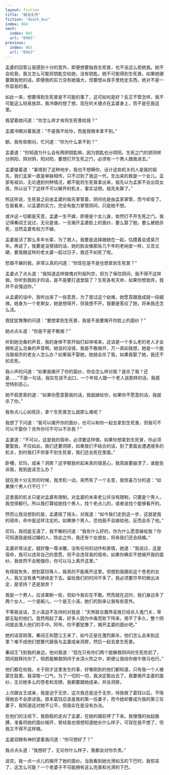 ```yaml
---
layout: fiction
title: "被迫无奈"
fiction: "death_bus"
index: 964
next:
  index: 965
  url: "0965"
previous:
  index: 963
  url: "0963"
---
```

孟婆的回答让我感到十分的意外，即便想要独吞生死普，也不该这么拒绝我。她不会给我，我又怎么可能将钥匙交给她，没有钥匙，她不可能得到生死普。如果她硬要跟我抢的话，即便我的实力没有她强大，但要想从我手里抢走东西，绝对不是一件容易的事。

如此一来，想要得到生死普是不可能的事了，这可如何是好？反正不管怎样，我不可能这么轻易放弃。我冷静的想了想，现在的关键点在孟婆身上，而不是在我这里。

我望着她问道：“你怎么样才肯将生死普给我？”

孟婆冷眼对着我道：“不是我不给你，而是我根本拿不到。”

额，我有些郁闷，忙问道：“你为什么拿不到？”

孟婆道：“你知道为什么会有两把钥匙嘛，因为钥匙也分阴阳，生死之门的锁同样分阴阳，阴对阴，阳对阳，要想打开生死之门，必须有一个男人跟我进去。”

孟婆接着道：“事情到了这种地步，我也不想瞒你，设计这些机关的人是我的祖先，我们孟家一直是单脉相传，只不过到了我这一代，生出来的我是一个女儿。孟家有祖训，无论遇到何种情况，都不能将生死普拿出来，祖先以为孟家不会出现女孩，所以设下了这样不可以解开的机关，事实证明，祖先失算了。”

照这样说，生死普之前由孟婆的祖先掌管着，阴间也是由孟家掌管，而今却变了。在我看来，以孟婆的实力，完全有能力掌管阴间，只是她不想。

或许这一切都是天意，孟婆一生不嫁，即便是个女儿身，依然打不开生死之门。我记得秦阎王说过，无论是谁，一旦揭开孟婆脸上的面纱，要么娶了她，要么被她杀死，当然孟婆有权力不嫁。

孟婆是活了那么多年长辈，为了救人，我要是选择跟她在一起，估摸着会遗臭万年。再说了，我要是没猜错的话，她的脸会像那些几千年的老树皮一样，又丑又硬，要我跟这样的老太婆一起过日子，我还不如死了呢。

愁眉不展的我，非常认真的问道：“你现在是不是也想拿到生死普？”

孟婆点了点头道：“我知道这样做愧对列祖列宗，但为了保住阴间，我不得不这样做。你听到我刚才的话，是不是要打退堂鼓了？生死各有天命，如果你想放弃，我并不会强迫你。”

从孟婆的话中，我听出来了一些意思，为了度过这个劫难，她愿意跟我成就一段姻缘。她身为一个老剩女，她是想得开，但我想不开，我要是答应了她，将来我还怎么活。

我犹犹豫豫的问道：“要想拿到生死普，我是不是要揭开你脸上的面纱？”

她点点头道：“你是不是不敢揭？”

听到她沧桑的声音，我的身体不禁开始打起哆嗦来，这该是一个多么老的老人才会拥有这么沧桑的声音啊。她说的没错，我是不敢揭开，万一真如我想，她是一个能当我祖宗的老女人怎么办？如果我不娶她，她就会杀了我，如果我娶了她，我还不如去死。

我小声的问道：“如果我揭开了你的面纱，你会怎么样对我？是杀了我？还是……”下面一句话，我实在说不出口，一个年轻人跟一个老人说那样的话，我感觉特别恶心。

她不假思索的道：“如果你愿意娶我的话，我就嫁给你，如果你不愿意的话，我就杀了你。”

我有点儿心如死灰，拿个生死普怎么就那么难呢？

我想了下问道：“我可以揭开你的面纱，也可以和你一起去拿到生死普，但我可不可以不娶你？另外你可不可以不杀我？”

孟婆道：“不可以，这是我的宿命，必须要这样做。如果你想拿到生死普，你必须要娶我，不仅如此，我们还要洞房，如果我们不结合的话，到了里面会遭遇很多的机关，到时我们不但拿不到生死普，我们还会死在里面。”

卧槽，尼玛，成亲？洞房？这字眼我听起来真的很恶心，我简直要崩溃了，谁能告诉我，我到底该怎么办？

就在我十分无奈的时候，我灵机一动，突然有了一个主意，我惊喜万分的道：“如果换个男人行不行？”

这里面的机关只是对孟婆有限制，对孟婆的未来老公并没有限制，只要是个男人，我觉得都行。所以我打算给她找个男人，找个老点儿的，或者说找个能够看开的。

然而让我没想到的是，孟婆摇了摇头，对我道：“如今我们走到这一步，这就是我的宿命，命中是这样注定的，如果换个男人，恐怕我不会嫁给他，反而会杀了他。”

尼玛，我彻底无语了，我不解的问道：“我有什么好的，你为什么愿意嫁给我？你可知道我是结过婚的人，除此之外，我还有个女朋友，将来我们还会结婚。”

孟婆非常淡定，就好像一尊冰雕，没有任何的动作和表情，她道：“我说过，这是宿命，我可以违背自己的意愿，但不会违背我的宿命。如果你确实不想揭开我的面纱，我依然不会勉强你，你可以马上离开这里。”

有得就有失，想到葛钰等人，我真的不能离开这里。但想到我跟前这个苍老的女人，我又没有勇气继续走下去。留给我们的时间不多了，我必须要尽早的做出决定，是坚持？还是放弃？

我是一个男人，应该果断一些，但如今我实在不敢。然而就在这时，我们身边多了两个女人，一个是婉儿，一个是王小溪，她们的到来让我有些意外。

不等我说话，王小溪迫不及待的对我道：“天煞联合魔界巫族已经杀入鬼门关，卑鄙无耻的他们，竟然用起了毒，好多人因为中毒而败下阵来，用不了多久，整个阴间就会落入他们的手中。阿布，你不要犹豫了，揭开孟婆的面纱吧。”

她的话音刚落，秦阎王和楚江王来了，如今正是在激烈厮杀，他们怎么会来到这里？难不成他们想要代替我与孟婆成亲洞房，然后一起去拿生死普。

秦阎王飞到我的身边，他对我道：“现在只有你们两个能解救阴间的生死危机了，阴间就拜托你了，倘若能解救阴间于水深火热之中，即便让我给你做牛做马也行。”

他们都在劝我，关于刚才这里发生的事，好像刚到的他们都知道，只有我一个人被蒙在鼓里。我深吸一口气，为了一切的一切，我决定豁出去了，我要揭开孟婆的面纱，无论她多么的苍老和丑陋，我都要跟她成亲，并且洞房。

上次跟女王成亲，我是迫于无奈，这次我还是迫于无奈，待我救了葛钰以后，不晓得她会不会原谅我。原本葛钰应该是我的第一任妻子，而今她却要成为我的第三任妻子，我知道这对她不公平，但我实在是没有办法。

在他们的注视下，我稳稳的走向了孟婆，在她的跟前停了下来。我慢慢的抬起胳膊，准备将她的面纱揭开，曾经我也很想知道她长什么样子，可现在我不想了，但我又不得不这样做。

孟婆双眼有神的望着我问道：“你可想好了？”

我点点头道：“我想好了，无论你什么样子，我都会对你负责。”

说完，我一点一点儿的揭开了她的面纱。当我看到她光滑如玉的下巴时，我惊呆了，这怎么可能？一个老婆子不可能拥有这么完美和光滑的下巴。